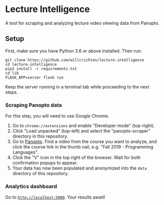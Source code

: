 # Lecture Intelligence

A tool for scraping and analyzing lecture video viewing data from Panopto.

## Setup

First, make sure you have Python 3.6 or above installed. Then run:

```
git clone https://github.com/willcrichton/lecture-intelligence
cd lecture-intelligence
pip3 install -r requirements.txt
cd lib
FLASK_APP=server flask run
```

Keep the server running in a terminal tab while proceeding to the next steps.

### Scraping Panopto data

For this step, you will need to use Google Chrome.

1. Go to `chrome://extensions` and enable "Developer mode" (top-right).
2. Click "Load unpacked" (top-left) and select the "panopto-scraper" directory in this repository.
3. Go to [Panopto](https://stanford-pilot.hosted.panopto.com/Panopto/Pages/Sessions/List.aspx#isSharedWithMe=true). Find a video from the course you want to analyze, and click the course link in the thumb nail, e.g. "Fall 2019 - Programming Languages".
4. Click the "V" icon in the top right of the browser. Wait for both confirmation popups to appear.
5. Your data has now been populated and anonymized into the `data` directory of this repository.

### Analytics dashboard

Go to [`http://localhost:5000`](http://localhost:5000). Your results await!
